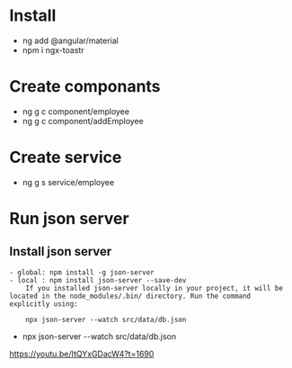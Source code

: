 # Install 
- ng add @angular/material
- npm i ngx-toastr

# Create componants
- ng g c component/employee
- ng g c component/addEmployee

# Create service
- ng g s service/employee

# Run json server
## Install  json server
    - global: npm install -g json-server
    - local : npm install json-server --save-dev
        If you installed json-server locally in your project, it will be located in the node_modules/.bin/ directory. Run the command explicitly using:

        npx json-server --watch src/data/db.json


- npx json-server --watch src/data/db.json

https://youtu.be/ItQYxGDacW4?t=1690